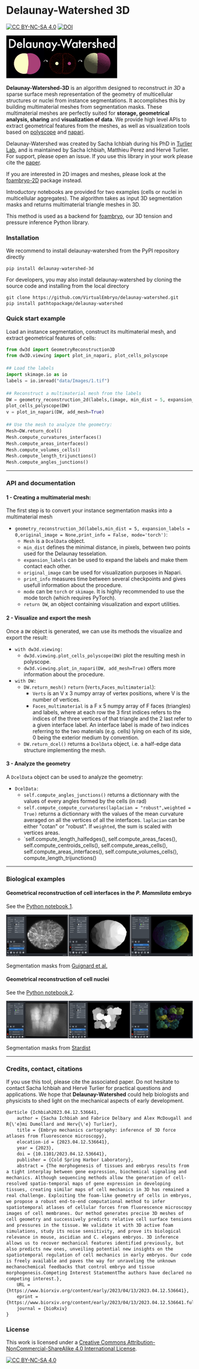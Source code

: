 # Delaunay-Watershed 3D

[![CC BY-NC-SA 4.0][cc-by-nc-sa-shield]][cc-by-nc-sa]
[![DOI](https://zenodo.org/badge/634561229.svg)](https://zenodo.org/badge/latestdoi/634561229)

<img src="https://raw.githubusercontent.com/sacha-ichbiah/delaunay_watershed_3d/main/Figures_readme/Figure_logo_white_arrow.png" alt="drawing" width="300"/>


**Delaunay-Watershed-3D** is an algorithm designed to reconstruct *in 3D* a sparse surface mesh representation of the geometry of multicellular structures or nuclei from instance segmentations. It accomplishes this by building multimaterial meshes from segmentation masks. These multimaterial meshes are perfectly suited for **storage, geometrical analysis, sharing** and **visualization of data**. We provide high level APIs to extract geometrical features from the meshes, as well as visualization tools based on [polyscope](https://polyscope.run) and [napari](https://napari.org).

Delaunay-Watershed was created by Sacha Ichbiah during his PhD in [Turlier Lab](https://www.turlierlab.com), and is maintained by Sacha Ichbiah, Matthieu Perez and Hervé Turlier. For support, please open an issue.
If you use this library in your work please cite the [paper](https://doi.org/10.1101/2023.04.12.536641). 

If you are interested in 2D images and meshes, please look at the [foambryo-2D](https://github.com/VirtualEmbryo/foambryo2D) package instead.

Introductory notebooks are provided for two examples (cells or nuclei in multicellular aggregates).
The algorithm takes as input 3D segmentation masks and returns multimaterial triangle meshes in 3D.

This method is used as a backend for [foambryo](https://github.com/VirtualEmbryo/foambryo), our 3D tension and pressure inference Python library.



### Installation

We recommend to install delaunay-watershed from the PyPI repository directly

```shell
pip install delaunay-watershed-3d
```

For developers, you may also install delaunay-watershed by cloning the source code and installing from the local directory

```shell
git clone https://github.com/VirtualEmbryo/delaunay-watershed.git
pip install pathtopackage/delaunay-watershed
```

### Quick start example 

Load an instance segmentation, construct its multimaterial mesh, and extract geometrical features of cells:

```py
from dw3d import GeometryReconstruction3D
from dw3D.viewing import plot_in_napari, plot_cells_polyscope

## Load the labels
import skimage.io as io
labels = io.imread("data/Images/1.tif")

## Reconstruct a multimaterial mesh from the labels
DW = geometry_reconstruction_2d(labels,(image, min_dist = 5, expansion_labels =0,print_info=True)
plot_cells_polyscope(DW)
v = plot_in_napari(DW, add_mesh=True)

## Use the mesh to analyze the geometry:
Mesh=DW.return_dcel()
Mesh.compute_curvatures_interfaces()
Mesh.compute_areas_interfaces()
Mesh.compute_volumes_cells()
Mesh.compute_length_trijunctions()
Mesh.compute_angles_junctions()

```


---

### API and documentation

#### 1 - Creating a multimaterial mesh:
The first step is to convert your instance segmentation masks into a multimaterial mesh

- `geometry_reconstruction_3d(labels,min_dist = 5, expansion_labels = 0,original_image = None,print_info = False, mode='torch')`: 
    - `Mesh` is a `DcelData` object.
    - `min_dist` defines the minimal distance, in pixels, between two points used for the Delaunay tesselation.
    - `expansion_labels` can be used to expand the labels and make them contact each other.
    - `original_image` can be used for visualization purposes in Napari.
    - `print_info` measures time between several checkpoints and gives usefull information about the procedure.
    - `mode` can be `torch` or `skimage`. It is highly recommended to use the mode torch (which requires PyTorch).
    - `return DW`, an object containing visualization and export utilities.

#### 2 - Visualize and export the mesh

Once a `DW` object is generated, we can use its methods the visualize and export the result: 
- `with dw3d.viewing:`
    - `dw3d.viewing.plot_cells_polyscope(DW)` plot the resulting mesh in polyscope.
    - `dw3d.viewing.plot_in_napari(DW, add_mesh=True)` offers more information about the procedure.
- `with DW:`
    - `DW.return_mesh()` `return` (`Verts`,`Faces_multimaterial`): 
        - `Verts` is an V x 3 numpy array of vertex positions, where V is the number of vertices.
        - `Faces_multimaterial` is a F x 5 numpy array of F faces (triangles) and labels, where at each row the 3 first indices refers to the indices of the three vertices of that triangle and the 2 last refer to a given interface label. An interface label is made of two indices referring to the two materials (e.g. cells) lying on each of its side, 0 being the exterior medium by convention.
    - `DW.return_dcel()` returns a `DcelData` object, i.e. a half-edge data structure implementing the mesh.

#### 3 - Analyze the geometry

A `DcelData` object can be used to analyze the geometry:

- `DcelData:`
    - `self.compute_angles_junctions()` returns a dictionnary with the values of every angles formed by the cells (in rad)
    - `self.compute_compute_curvatures(laplacian = "robust",weighted = True)` returns a dictionnary with the values of the mean curvature averaged on all the vertices of all the interfaces. `laplacian` can be either "cotan" or "robust". If `weighted`, the sum is scaled with vertices areas.
    - `self.compute_length_halfedges(), self.compute_areas_faces(), self.compute_centroids_cells(), self.compute_areas_cells(), self.compute_areas_interfaces(), self.compute_volumes_cells(), compute_length_trijunctions()


---
### Biological examples

#### Geometrical reconstruction of cell interfaces in the *P. Mammilata* embryo
See the [Python notebook 1](./Examples/Geometry_and_mask_reconstruction_1.ipynb).

![](https://raw.githubusercontent.com/sacha-ichbiah/delaunay_watershed_3d/main/Figures_readme/DW_3d.png "Title")

Segmentation masks from [Guignard et al.](https://www.science.org/doi/10.1126/science.aar5663)


#### Geometrical reconstruction of cell nuclei

See the [Python notebook 2](./Examples/Geometry_and_mask_reconstruction_2.ipynb).

![](https://raw.githubusercontent.com/sacha-ichbiah/delaunay_watershed_3d/main/Figures_readme/DW_3d_nuclei.png "Title")

Segmentation masks from [Stardist](https://github.com/stardist/stardist)


---


### Credits, contact, citations
If you use this tool, please cite the associated paper.
Do not hesitate to contact Sacha Ichbiah and Hervé Turlier for practical questions and applications. 
We hope that **Delaunay-Watershed** could help biologists and physicists to shed light on the mechanical aspects of early development.

```
@article {Ichbiah2023.04.12.536641,
	author = {Sacha Ichbiah and Fabrice Delbary and Alex McDougall and R{\'e}mi Dumollard and Herv{\'e} Turlier},
	title = {Embryo mechanics cartography: inference of 3D force atlases from fluorescence microscopy},
	elocation-id = {2023.04.12.536641},
	year = {2023},
	doi = {10.1101/2023.04.12.536641},
	publisher = {Cold Spring Harbor Laboratory},
	abstract = {The morphogenesis of tissues and embryos results from a tight interplay between gene expression, biochemical signaling and mechanics. Although sequencing methods allow the generation of cell-resolved spatio-temporal maps of gene expression in developing tissues, creating similar maps of cell mechanics in 3D has remained a real challenge. Exploiting the foam-like geometry of cells in embryos, we propose a robust end-to-end computational method to infer spatiotemporal atlases of cellular forces from fluorescence microscopy images of cell membranes. Our method generates precise 3D meshes of cell geometry and successively predicts relative cell surface tensions and pressures in the tissue. We validate it with 3D active foam simulations, study its noise sensitivity, and prove its biological relevance in mouse, ascidian and C. elegans embryos. 3D inference allows us to recover mechanical features identified previously, but also predicts new ones, unveiling potential new insights on the spatiotemporal regulation of cell mechanics in early embryos. Our code is freely available and paves the way for unraveling the unknown mechanochemical feedbacks that control embryo and tissue morphogenesis.Competing Interest StatementThe authors have declared no competing interest.},
	URL = {https://www.biorxiv.org/content/early/2023/04/13/2023.04.12.536641},
	eprint = {https://www.biorxiv.org/content/early/2023/04/13/2023.04.12.536641.full.pdf},
	journal = {bioRxiv}
}
```

### License

This work is licensed under a
[Creative Commons Attribution-NonCommercial-ShareAlike 4.0 International License][cc-by-nc-sa].

[![CC BY-NC-SA 4.0][cc-by-nc-sa-image]][cc-by-nc-sa]

[cc-by-nc-sa]: http://creativecommons.org/licenses/by-nc-sa/4.0/
[cc-by-nc-sa-image]: https://licensebuttons.net/l/by-nc-sa/4.0/88x31.png
[cc-by-nc-sa-shield]: https://img.shields.io/badge/License-CC%20BY--NC--SA%204.0-lightgrey.svg
